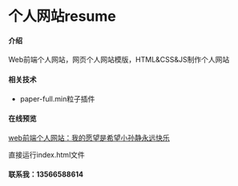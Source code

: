 # 个人网站resume

#### 介绍
Web前端个人网站，网页个人网站模版，HTML&CSS&JS制作个人网站

#### 相关技术
- paper-full.min粒子插件

#### 在线预览
[web前端个人网站：我的愿望是希望小孙静永远快乐](http://123.56.144.92)

直接运行index.html文件


#### 联系我：13566588614